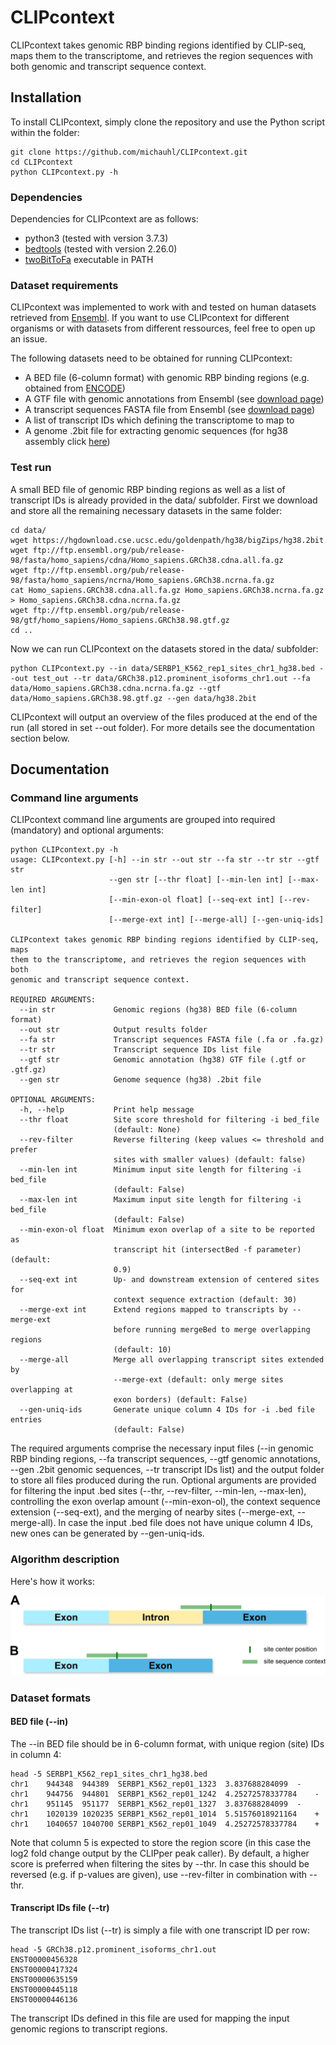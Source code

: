 # CLIPcontext
CLIPcontext takes genomic RBP binding regions identified by CLIP-seq, maps them to the transcriptome, 
and retrieves the region sequences with both genomic and transcript sequence context.



## Installation

To install CLIPcontext, simply clone the repository and use the Python script within the folder:

```
git clone https://github.com/michauhl/CLIPcontext.git
cd CLIPcontext
python CLIPcontext.py -h
```

### Dependencies
Dependencies for CLIPcontext are as follows:

- python3 (tested with version 3.7.3)
- [bedtools](https://github.com/arq5x/bedtools2/releases)  (tested with version 2.26.0)
- [twoBitToFa](http://hgdownload.cse.ucsc.edu/admin/exe/linux.x86_64/twoBitToFa) executable in PATH

### Dataset requirements
CLIPcontext was implemented to work with and tested on human datasets retrieved from [Ensembl](http://www.ensembl.org/index.html). If you want to use CLIPcontext for different organisms or with datasets from different ressources, feel free to open up an issue.

The following datasets need to be obtained for running CLIPcontext:
- A BED file (6-column format) with genomic RBP binding regions (e.g. obtained from [ENCODE](https://www.encodeproject.org/))
- A GTF file with genomic annotations from Ensembl (see [download page](http://www.ensembl.org/info/data/ftp/index.html))
- A transcript sequences FASTA file from Ensembl (see [download page](http://www.ensembl.org/info/data/ftp/index.html))
- A list of transcript IDs which defining the transcriptome to map to
- A genome .2bit file for extracting genomic sequences (for hg38 assembly click [here](https://hgdownload.cse.ucsc.edu/goldenpath/hg38/bigZips/hg38.2bit))

### Test run
A small BED file of genomic RBP binding regions as well as a list of transcript IDs is already provided in the data/ subfolder. First we download and store all the remaining necessary datasets in the same folder:
```
cd data/
wget https://hgdownload.cse.ucsc.edu/goldenpath/hg38/bigZips/hg38.2bit
wget ftp://ftp.ensembl.org/pub/release-98/fasta/homo_sapiens/cdna/Homo_sapiens.GRCh38.cdna.all.fa.gz
wget ftp://ftp.ensembl.org/pub/release-98/fasta/homo_sapiens/ncrna/Homo_sapiens.GRCh38.ncrna.fa.gz
cat Homo_sapiens.GRCh38.cdna.all.fa.gz Homo_sapiens.GRCh38.ncrna.fa.gz > Homo_sapiens.GRCh38.cdna.ncrna.fa.gz
wget ftp://ftp.ensembl.org/pub/release-98/gtf/homo_sapiens/Homo_sapiens.GRCh38.98.gtf.gz
cd ..
```
Now we can run CLIPcontext on the datasets stored in the data/ subfolder:
```
python CLIPcontext.py --in data/SERBP1_K562_rep1_sites_chr1_hg38.bed --out test_out --tr data/GRCh38.p12.prominent_isoforms_chr1.out --fa data/Homo_sapiens.GRCh38.cdna.ncrna.fa.gz --gtf data/Homo_sapiens.GRCh38.98.gtf.gz --gen data/hg38.2bit
```
CLIPcontext will output an overview of the files produced at the end of the run (all stored in set --out folder). For more details see the documentation section below.

## Documentation

### Command line arguments

CLIPcontext command line arguments are grouped into required (mandatory) and optional arguments:

```
python CLIPcontext.py -h
usage: CLIPcontext.py [-h] --in str --out str --fa str --tr str --gtf str
                      --gen str [--thr float] [--min-len int] [--max-len int]
                      [--min-exon-ol float] [--seq-ext int] [--rev-filter]
                      [--merge-ext int] [--merge-all] [--gen-uniq-ids]

CLIPcontext takes genomic RBP binding regions identified by CLIP-seq, maps
them to the transcriptome, and retrieves the region sequences with both
genomic and transcript sequence context.

REQUIRED ARGUMENTS:
  --in str             Genomic regions (hg38) BED file (6-column format)
  --out str            Output results folder
  --fa str             Transcript sequences FASTA file (.fa or .fa.gz)
  --tr str             Transcript sequence IDs list file
  --gtf str            Genomic annotation (hg38) GTF file (.gtf or .gtf.gz)
  --gen str            Genome sequence (hg38) .2bit file

OPTIONAL ARGUMENTS:
  -h, --help           Print help message
  --thr float          Site score threshold for filtering -i bed_file
                       (default: None)
  --rev-filter         Reverse filtering (keep values <= threshold and prefer
                       sites with smaller values) (default: false)
  --min-len int        Minimum input site length for filtering -i bed_file
                       (default: False)
  --max-len int        Maximum input site length for filtering -i bed_file
                       (default: False)
  --min-exon-ol float  Minimum exon overlap of a site to be reported as
                       transcript hit (intersectBed -f parameter) (default:
                       0.9)
  --seq-ext int        Up- and downstream extension of centered sites for
                       context sequence extraction (default: 30)
  --merge-ext int      Extend regions mapped to transcripts by --merge-ext
                       before running mergeBed to merge overlapping regions
                       (default: 10)
  --merge-all          Merge all overlapping transcript sites extended by
                       --merge-ext (default: only merge sites overlapping at
                       exon borders) (default: False)
  --gen-uniq-ids       Generate unique column 4 IDs for -i .bed file entries
                       (default: False)
```
The required arguments comprise the necessary input files (--in genomic RBP binding regions, --fa transcript sequences, --gtf genomic annotations, --gen .2bit genomic sequences, --tr transcript IDs list) and the output folder to store all files produced during the run.
Optional arguments are provided for filtering the input .bed sites (--thr, --rev-filter, --min-len, --max-len), controlling the exon overlap amount (--min-exon-ol), the context sequence extension (--seq-ext), and the merging of nearby sites (--merge-ext, --merge-all). In case the input .bed file does not have unique column 4 IDs, new ones can be generated by --gen-uniq-ids.

### Algorithm description

Here's how it works:

<img src="doc/gen_tr_context.png" alt="Site with genomic and transcript context"
	title="Site with genomic and transcript context" width="700" />


### Dataset formats

#### BED file (--in)

The --in BED file should be in 6-column format, with unique region (site) IDs in column 4:
```
head -5 SERBP1_K562_rep1_sites_chr1_hg38.bed
chr1	944348	944389	SERBP1_K562_rep01_1323	3.837688284099	-
chr1	944756	944801	SERBP1_K562_rep01_1242	4.25272578337784	-
chr1	951145	951177	SERBP1_K562_rep01_1327	3.837688284099	-
chr1	1020139	1020235	SERBP1_K562_rep01_1014	5.51576018921164	+
chr1	1040657	1040700	SERBP1_K562_rep01_1049	4.25272578337784	+
```
Note that column 5 is expected to store the region score (in this case the log2 fold change output by the CLIPper peak caller). By default, a higher score is preferred when filtering the sites by --thr. In case this should be reversed (e.g. if p-values are given), use --rev-filter in combination with --thr.

#### Transcript IDs file (--tr)

The transcript IDs list (--tr) is simply a file with one transcript ID per row:
```
head -5 GRCh38.p12.prominent_isoforms_chr1.out
ENST00000456328
ENST00000417324
ENST00000635159
ENST00000445118
ENST00000446136
```
The transcript IDs defined in this file are used for mapping the input genomic regions to transcript regions.
